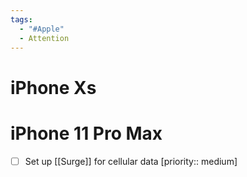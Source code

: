 ```yaml
---
tags:
  - "#Apple"
  - Attention
---
```

# iPhone Xs

# iPhone 11 Pro Max

- [ ] Set up [[Surge]] for cellular data [priority:: medium] 
